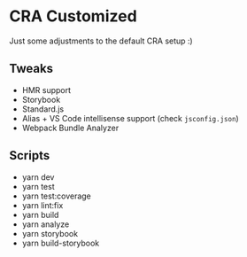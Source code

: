 # CRA Customized

Just some adjustments to the default CRA setup :)

## Tweaks

- HMR support
- Storybook
- Standard.js
- Alias + VS Code intellisense support (check `jsconfig.json`)
- Webpack Bundle Analyzer

## Scripts

- yarn dev
- yarn test
- yarn test:coverage
- yarn lint:fix
- yarn build
- yarn analyze
- yarn storybook
- yarn build-storybook
